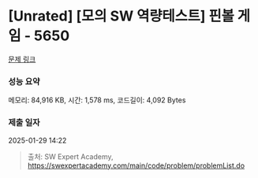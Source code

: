 # [Unrated] [모의 SW 역량테스트] 핀볼 게임 - 5650 

[문제 링크](https://swexpertacademy.com/main/code/problem/problemDetail.do?contestProbId=AWXRF8s6ezEDFAUo) 

### 성능 요약

메모리: 84,916 KB, 시간: 1,578 ms, 코드길이: 4,092 Bytes

### 제출 일자

2025-01-29 14:22



> 출처: SW Expert Academy, https://swexpertacademy.com/main/code/problem/problemList.do